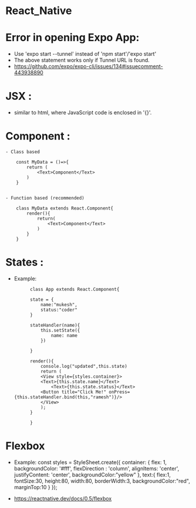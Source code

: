 # React_Native

# Error in opening Expo App:
- Use 'expo start --tunnel' instead of 'npm start'/'expo start'
- The above statement works only if Tunnel URL is found.
- https://github.com/expo/expo-cli/issues/134#issuecomment-443938890

# JSX : 
- similar to html, where JavaScript code is enclosed in '{}'.

# Component : 
    - Class based

        const MyData = ()=>{
            return (
                <Text>Component</Text>
            )
        }


    - Function based (recommended)
        
        class MyData extends React.Component{
            render(){
                return(
                    <Text>Component</Text>
                )
            }
        }

# States :

- Example:
                    
            class App extends React.Component{

            state = {
                name:"mukesh",
                status:"coder"
            }

            stateHandler(name){
                this.setState({
                    name: name
                })
                
            } 
            
            render(){
                console.log("updated",this.state)
                return (
                <View style={styles.container}>
                <Text>{this.state.name}</Text>
                    <Text>{this.state.status}</Text>
                <Button title="Click Me!" onPress={this.stateHandler.bind(this,"ramesh")}/>
                </View>
                );
            }
            
            }

# Flexbox

- Example:
        const styles = StyleSheet.create({
        container: {
            flex: 1,
            backgroundColor: '#fff',
            flexDirection : 'column',
            alignItems: 'center',
            justifyContent: 'center',
            backgroundColor:"yellow"
        },
        text:{
            flex:1,
            fontSize:30,
            height:80,
            width:80,
            borderWidth:3,
            backgroundColor:"red",
            marginTop:10
        }
        });

- https://reactnative.dev/docs/0.5/flexbox
